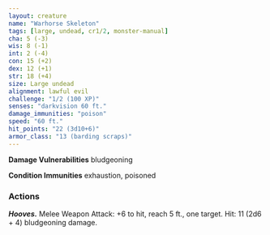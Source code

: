 ```yaml
---
layout: creature
name: "Warhorse Skeleton"
tags: [large, undead, cr1/2, monster-manual]
cha: 5 (-3)
wis: 8 (-1)
int: 2 (-4)
con: 15 (+2)
dex: 12 (+1)
str: 18 (+4)
size: Large undead
alignment: lawful evil
challenge: "1/2 (100 XP)"
senses: "darkvision 60 ft."
damage_immunities: "poison"
speed: "60 ft."
hit_points: "22 (3d10+6)"
armor_class: "13 (barding scraps)"
---
```


**Damage Vulnerabilities** bludgeoning

**Condition Immunities** exhaustion, poisoned

### Actions

***Hooves.*** Melee Weapon Attack: +6 to hit, reach 5 ft., one target. Hit: 11 (2d6 + 4) bludgeoning damage.